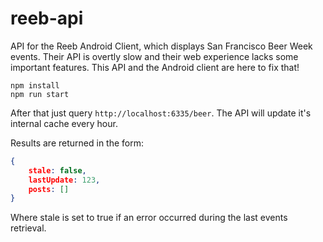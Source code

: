 # reeb-api
API for the Reeb Android Client, which displays San Francisco Beer Week events.  Their API is overtly slow and their web experience lacks some important features.  This API and the Android client are here to fix that!

```
npm install
npm run start
```

After that just query `http://localhost:6335/beer`.  The API will update it's internal cache every hour.

Results are returned in the form:

```json
{
    stale: false,
    lastUpdate: 123,
    posts: []
}
```

Where stale is set to true if an error occurred during the last events retrieval.